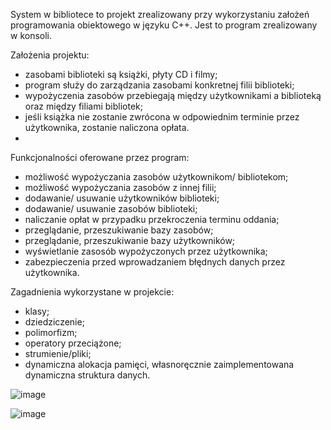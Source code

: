 System w bibliotece to projekt zrealizowany przy wykorzystaniu założeń programowania obiektowego w języku C++.
Jest to program zrealizowany w konsoli.

Założenia projektu:
- zasobami biblioteki są książki, płyty CD i filmy;
- program służy do zarządzania zasobami konkretnej filii biblioteki;
- wypożyczenia zasobów przebiegają między użytkownikami a biblioteką oraz między filiami bibliotek;
- jeśli książka nie zostanie zwrócona w odpowiednim terminie przez użytkownika, zostanie naliczona opłata.
-
Funkcjonalności oferowane przez program:
- możliwość wypożyczania zasobów użytkownikom/ bibliotekom;
- możliwość wypożyczania zasobów z innej filii;
- dodawanie/ usuwanie użytkowników biblioteki;
- dodawanie/ usuwanie zasobów biblioteki;
- naliczanie opłat w przypadku przekroczenia terminu oddania;
- przeglądanie, przeszukiwanie bazy zasobów;
- przeglądanie, przeszukiwanie bazy użytkowników;
- wyświetlanie zasosób wypożyczonych przez użytkownika;
- zabezpieczenia przed wprowadzaniem błędnych danych przez użytkownika.


Zagadnienia wykorzystane w projekcie:
- klasy;
- dziedziczenie;
- polimorfizm;
- operatory przeciążone;
- strumienie/pliki;
- dynamiczna alokacja pamięci, własnoręcznie zaimplementowana dynamiczna struktura danych.


![image](https://user-images.githubusercontent.com/56382779/114385320-2d261b00-9b90-11eb-8471-1b2f7d840426.png)


![image](https://user-images.githubusercontent.com/56382779/114385703-9efe6480-9b90-11eb-90eb-acca2939588b.png)

